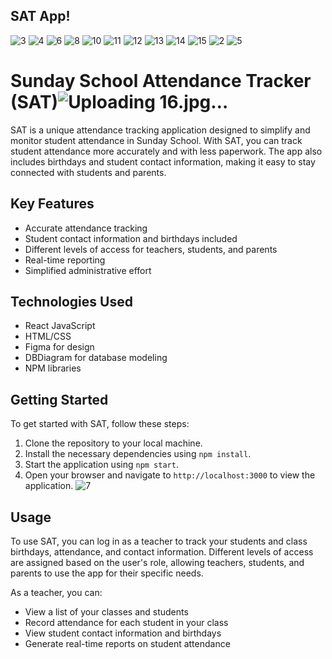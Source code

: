 ## SAT App!


![3](https://user-images.githubusercontent.com/85176043/236589530-30e01d66-c0e9-46ba-a005-21311105d762.jpg)
![4](https://user-images.githubusercontent.com/85176043/236589531-03263563-e2e8-4124-8bed-3b6c28d885b5.jpg)
![6](https://user-images.githubusercontent.com/85176043/236589533-ff7e28cf-6184-4326-97bd-8ef66a4c636a.jpg)
![8](https://user-images.githubusercontent.com/85176043/236589535-10a1489a-e5ab-4796-a35d-ab49ba11b286.jpg)
![10](https://user-images.githubusercontent.com/85176043/236589536-c0383c3b-0471-48e2-8c18-97b7d5a1590f.jpg)
![11](https://user-images.githubusercontent.com/85176043/236589537-c9265ce8-02dd-4cca-9efd-61b77e6026bf.jpg)
![12](https://user-images.githubusercontent.com/85176043/236589538-9f9357f4-aaed-4865-bce9-2920932e5f1a.jpg)
![13](https://user-images.githubusercontent.com/85176043/236589539-f5d88ac1-2e19-4338-9fee-410f5db0a497.jpg)
![14](https://user-images.githubusercontent.com/85176043/236589540-543ec78f-7caa-4286-a7f1-5716dd164e4b.jpg)
![15](https://user-images.githubusercontent.com/85176043/236589541-e33a4102-da16-41f2-b98e-3791e7b582e5.jpg)
![2](https://user-images.githubusercontent.com/85176043/236589543-49d1fd85-0480-45f3-a01d-4de6f4507760.jpg)
![5](https://user-images.githubusercontent.com/85176043/236589532-43576c1f-3edd-4015-b965-480f60aa9056.jpg)

# Sunday School Attendance Tracker (SAT)![Uploading 16.jpg…]()


SAT is a unique attendance tracking application designed to simplify and monitor student attendance in Sunday School. With SAT, you can track student attendance more accurately and with less paperwork. The app also includes birthdays and student contact information, making it easy to stay connected with students and parents.

## Key Features

- Accurate attendance tracking
- Student contact information and birthdays included
- Different levels of access for teachers, students, and parents
- Real-time reporting
- Simplified administrative effort

## Technologies Used

- React JavaScript
- HTML/CSS
- Figma for design
- DBDiagram for database modeling
- NPM libraries

## Getting Started

To get started with SAT, follow these steps:

1. Clone the repository to your local machine.
2. Install the necessary dependencies using `npm install`.
3. Start the application using `npm start`.
4. Open your browser and navigate to `http://localhost:3000` to view the application.
![7](https://user-images.githubusercontent.com/85176043/236589534-f328cd49-e97c-4fc7-9054-03ae2821cfcf.jpg)
## Usage

To use SAT, you can log in as a teacher to track your students and class birthdays, attendance, and contact information. Different levels of access are assigned based on the user's role, allowing teachers, students, and parents to use the app for their specific needs.

As a teacher, you can:

- View a list of your classes and students
- Record attendance for each student in your class
- View student contact information and birthdays
- Generate real-time reports on student attendance

